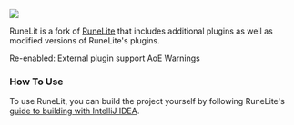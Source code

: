 ![](https://i.imgur.com/sBLouZ7.png)

RuneLit is a fork of [RuneLite](https://github.com/runelite/runelite) that includes additional plugins as well as modified versions of RuneLite's plugins.

Re-enabled:
External plugin support
AoE Warnings

### How To Use
To use RuneLit, you can build the project yourself by following RuneLite's [guide to building with IntelliJ IDEA](https://github.com/runelite/runelite/wiki/Building-with-IntelliJ-IDEA).
